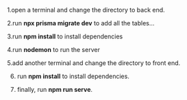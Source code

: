 1.open a terminal and change the directory to back end.

2.run **npx prisma migrate dev** to add all the tables...

3.run **npm install** to install dependencies 

4.run **nodemon** to run the server

5.add another terminal and change the directory to front end.

6. run **npm install** to install dependencies.

7. finally, run **npm run serve**.
